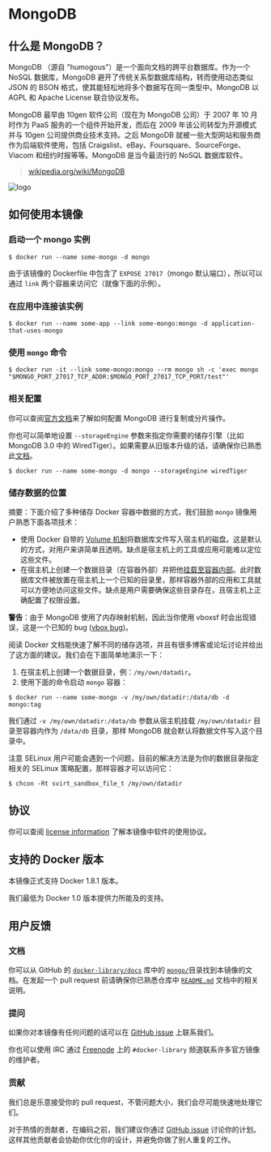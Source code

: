 # MongoDB

## 什么是 MongoDB？

MongoDB （源自 "humogous"）是一个面向文档的跨平台数据库。作为一个 NoSQL 数据库，MongoDB 避开了传统关系型数据库结构，转而使用动态类似 JSON 的 BSON 格式，使其能轻松地将多个数据写在同一类型中。MongoDB 以 AGPL 和 Apache License 联合协议发布。

MongoDB 最早由 10gen 软件公司（现在为 MongoDB 公司）于 2007 年 10 月时作为 PaaS 服务的一个组件开始开发，而后在 2009 年该公司转型为开源模式并与 10gen 公司提供商业技术支持。之后 MongoDB 就被一些大型网站和服务商作为后端软件使用，包括 Craigslist、eBay、Foursquare、SourceForge、Viacom 和纽约时报等等。MongoDB 是当今最流行的 NoSQL 数据库软件。

> [wikipedia.org/wiki/MongoDB](https://en.wikipedia.org/wiki/MongoDB)

![logo](https://raw.githubusercontent.com/docker-library/docs/master/mongo/logo.png)

## 如何使用本镜像

### 启动一个 mongo 实例

```console
$ docker run --name some-mongo -d mongo
```

由于该镜像的 Dockerfile 中包含了 `EXPOSE 27017`（mongo 默认端口），所以可以通过 `link` 两个容器来访问它（就像下面的示例）。

### 在应用中连接该实例

```console
$ docker run --name some-app --link some-mongo:mongo -d application-that-uses-mongo
```

### 使用 `mongo` 命令

```console
$ docker run -it --link some-mongo:mongo --rm mongo sh -c 'exec mongo "$MONGO_PORT_27017_TCP_ADDR:$MONGO_PORT_27017_TCP_PORT/test"'
```

### 相关配置

你可以查阅[官方文档](http://docs.mongodb.org/manual/)来了解如何配置 MongoDB 进行复制或分片操作。

你也可以简单地设置 `--storageEngine` 参数来指定你需要的储存引擎（比如 MongoDB 3.0 中的 WiredTiger）。如果需要从旧版本升级的话，请确保你已熟悉此[文档](http://docs.mongodb.org/manual/release-notes/3.0-upgrade/#change-storage-engine-to-wiredtiger)。

```console
$ docker run --name some-mongo -d mongo --storageEngine wiredTiger
```

### 储存数据的位置

摘要：下面介绍了多种储存 Docker 容器中数据的方式，我们鼓励 `mongo` 镜像用户熟悉下面各项技术：

- 使用 Docker 自带的 [Volume 机制](https://docs.docker.com/userguide/dockervolumes/#adding-a-data-volume)将数据库文件写入宿主机的磁盘。这是默认的方式，对用户来讲简单且透明。缺点是宿主机上的工具或应用可能难以定位这些文件。
- 在宿主机上创建一个数据目录（在容器外部）并把他[挂载至容器内部](https://docs.docker.com/userguide/dockervolumes/#mount-a-host-directory-as-a-data-volume)。此时数据库文件被放置在宿主机上一个已知的目录里，那样容器外部的应用和工具就可以方便地访问这些文件。缺点是用户需要确保这些目录存在，且宿主机上正确配置了权限设置。

**警告**：由于 MongoDB 使用了内存映射机制，因此当你使用 vboxsf 时会出现错误，这是一个已知的 bug ([vbox bug](https://www.virtualbox.org/ticket/819))。

阅读 Docker 文档能快速了解不同的储存选项，并且有很多博客或论坛讨论并给出了这方面的建议。我们会在下面简单地演示一下：

1. 在宿主机上创建一个数据目录，例：`/my/own/datadir`。
2. 使用下面的命令启动 `mongo` 容器：

```console
$ docker run --name some-mongo -v /my/own/datadir:/data/db -d mongo:tag
```

我们通过 `-v /my/own/datadir:/data/db` 参数从宿主机挂载 `/my/own/datadir` 目录至容器内作为 `/data/db` 目录，那样 MongoDB 就会默认将数据文件写入这个目录中。

注意 SELinux 用户可能会遇到一个问题，目前的解决方法是为你的数据目录指定相关的 SELinux 策略配置，那样容器才可以访问它：

```console
$ chcon -Rt svirt_sandbox_file_t /my/own/datadir
```

## 协议

你可以查阅 [license information](https://github.com/mongodb/mongo/blob/7c3cfac300cfcca4f73f1c3b18457f0f8fae3f69/README#L71) 了解本镜像中软件的使用协议。

## 支持的 Docker 版本

本镜像正式支持 Docker 1.8.1 版本。

我们最低为 Docker 1.0 版本提供力所能及的支持。

## 用户反馈

### 文档

你可以从 GitHub 的 [`docker-library/docs`](https://github.com/docker-library/docs) 库中的 [`mongo/`](https://github.com/docker-library/docs/tree/master/mongo)目录找到本镜像的文档。在发起一个 pull request 前请确保你已熟悉仓库中 [`README.md`](https://github.com/docker-library/docs/blob/master/README.md) 文档中的相关说明。

### 提问

如果你对本镜像有任何问题的话可以在 [GitHub issue](https://github.com/docker-library/mongo/issues) 上联系我们。

你也可以使用 IRC 通过 [Freenode](https://freenode.net) 上的 `#docker-library` 频道联系许多官方镜像的维护者。

### 贡献

我们总是乐意接受你的 pull request，不管问题大小，我们会尽可能快速地处理它们。

对于热情的贡献者，在编码之前，我们建议你通过 [GitHub issue](https://github.com/docker-library/mysql/issues) 讨论你的计划。这样其他贡献者会协助你优化你的设计，并避免你做了别人重复的工作。



